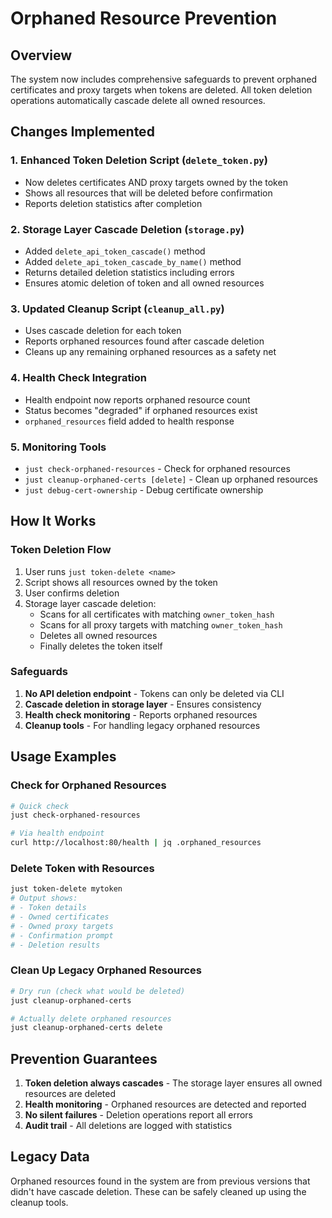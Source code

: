 # Orphaned Resource Prevention

## Overview

The system now includes comprehensive safeguards to prevent orphaned certificates and proxy targets when tokens are deleted. All token deletion operations automatically cascade delete all owned resources.

## Changes Implemented

### 1. Enhanced Token Deletion Script (`delete_token.py`)
- Now deletes certificates AND proxy targets owned by the token
- Shows all resources that will be deleted before confirmation
- Reports deletion statistics after completion

### 2. Storage Layer Cascade Deletion (`storage.py`)
- Added `delete_api_token_cascade()` method
- Added `delete_api_token_cascade_by_name()` method
- Returns detailed deletion statistics including errors
- Ensures atomic deletion of token and all owned resources

### 3. Updated Cleanup Script (`cleanup_all.py`)
- Uses cascade deletion for each token
- Reports orphaned resources found after cascade deletion
- Cleans up any remaining orphaned resources as a safety net

### 4. Health Check Integration
- Health endpoint now reports orphaned resource count
- Status becomes "degraded" if orphaned resources exist
- `orphaned_resources` field added to health response

### 5. Monitoring Tools
- `just check-orphaned-resources` - Check for orphaned resources
- `just cleanup-orphaned-certs [delete]` - Clean up orphaned resources
- `just debug-cert-ownership` - Debug certificate ownership

## How It Works

### Token Deletion Flow
1. User runs `just token-delete <name>`
2. Script shows all resources owned by the token
3. User confirms deletion
4. Storage layer cascade deletion:
   - Scans for all certificates with matching `owner_token_hash`
   - Scans for all proxy targets with matching `owner_token_hash`
   - Deletes all owned resources
   - Finally deletes the token itself

### Safeguards
1. **No API deletion endpoint** - Tokens can only be deleted via CLI
2. **Cascade deletion in storage layer** - Ensures consistency
3. **Health check monitoring** - Reports orphaned resources
4. **Cleanup tools** - For handling legacy orphaned resources

## Usage Examples

### Check for Orphaned Resources
```bash
# Quick check
just check-orphaned-resources

# Via health endpoint
curl http://localhost:80/health | jq .orphaned_resources
```

### Delete Token with Resources
```bash
just token-delete mytoken
# Output shows:
# - Token details
# - Owned certificates
# - Owned proxy targets
# - Confirmation prompt
# - Deletion results
```

### Clean Up Legacy Orphaned Resources
```bash
# Dry run (check what would be deleted)
just cleanup-orphaned-certs

# Actually delete orphaned resources
just cleanup-orphaned-certs delete
```

## Prevention Guarantees

1. **Token deletion always cascades** - The storage layer ensures all owned resources are deleted
2. **Health monitoring** - Orphaned resources are detected and reported
3. **No silent failures** - Deletion operations report all errors
4. **Audit trail** - All deletions are logged with statistics

## Legacy Data

Orphaned resources found in the system are from previous versions that didn't have cascade deletion. These can be safely cleaned up using the cleanup tools.